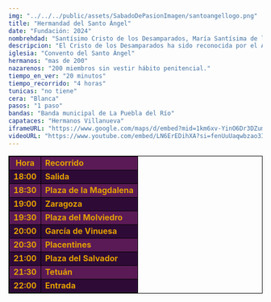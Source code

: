 ```yaml
---
img: "../../../public/assets/SabadoDePasionImagen/santoangellogo.png"
title: "Hermandad del Santo Ángel"
date: "Fundación: 2024"
nombrehdad: "Santísimo Cristo de los Desamparados, María Santísima de la Salud, Santo Lignum Crucis, San Juan de la Cruz y Santo Ángel Custodio"
descripcion: "El Cristo de los Desamparados ha sido reconocida por el Arzobispado, por decreto, y se incorpora la nómina de las procesiones de vísperas en Sevilla.La imagen es un magnífico crucificado de Martínez Montañés que recuerda bastante al Cristo de la Clemencia de la Catedral hispalense y que ha llegado a formar parte, incluso, de una exposición organizada en Nueva York."
iglesia: "Convento del Santo Ángel"
hermanos: "mas de 200"
nazarenos: "200 miembros sin vestir hábito penitencial."
tiempo_en_ver: "20 minutos"
tiempo_recorrido: "4 horas"
tunicas: "no tiene"
cera: "Blanca"
pasos: "1 paso"
bandas: "Banda municipal de La Puebla del Río"
capataces: "Hermanos Villanueva"
iframeURL: "https://www.google.com/maps/d/embed?mid=1km6xv-YinO6Dr3DZumH0WecHuhUNpYc&ehbc=2E312F"
videoURL: "https://www.youtube.com/embed/LN6ErEDihXA?si=fenUuUaqwbzao3IR"
---
```


<table class="recorrido" style="width: 100%; border-collapse: collapse; text-align: left; border: 1px solid black;">
  <tbody>
    <tr style="background-color: #5a1a55; color: #e5a000; font-weight: bold;">
      <td style="border: 1px solid black; text-align: center;">Hora</td>
      <td style="border: 1px solid black;">Recorrido</td>
    </tr>
    <tr style="background-color: #2e0b37; color: #e5a000; font-weight: bold;">
      <td style="border: 1px solid black; text-align: center;">18:00</td>
      <td style="border: 1px solid black;">Salida</td>
    </tr>
    <tr style="background-color: #5a1a55; color: #e5a000; font-weight: bold;">
      <td style="border: 1px solid black; text-align: center;">18:30</td>
      <td style="border: 1px solid black;">Plaza de la Magdalena</td>
    </tr>
    <tr style="background-color: #2e0b37; color: #e5a000; font-weight: bold;">
      <td style="border: 1px solid black; text-align: center;">19:00</td>
      <td style="border: 1px solid black;">Zaragoza</td>
    </tr>
    <tr style="background-color: #5a1a55; color: #e5a000; font-weight: bold;">
      <td style="border: 1px solid black; text-align: center;">19:30</td>
      <td style="border: 1px solid black;">Plaza del Molviedro</td>
    </tr>
    <tr style="background-color: #2e0b37; color: #e5a000; font-weight: bold;">
      <td style="border: 1px solid black; text-align: center;">20:00</td>
      <td style="border: 1px solid black;">García de Vinuesa</td>
    </tr>
    <tr style="background-color: #5a1a55; color: #e5a000; font-weight: bold;">
      <td style="border: 1px solid black; text-align: center;">20:30</td>
      <td style="border: 1px solid black;">Placentines</td>
    </tr>
    <tr style="background-color: #2e0b37; color: #e5a000; font-weight: bold;">
      <td style="border: 1px solid black; text-align: center;">21:00</td>
      <td style="border: 1px solid black;">Plaza del Salvador</td>
    </tr>
    <tr style="background-color: #5a1a55; color: #e5a000; font-weight: bold;">
      <td style="border: 1px solid black; text-align: center;">21:30</td>
      <td style="border: 1px solid black;">Tetuán</td>
    </tr>
    <tr style="background-color: #2e0b37; color: #e5a000; font-weight: bold;">
      <td style="border: 1px solid black; text-align: center;">22:00</td>
      <td style="border: 1px solid black;">Entrada</td>
    </tr>
  </tbody>
</table>